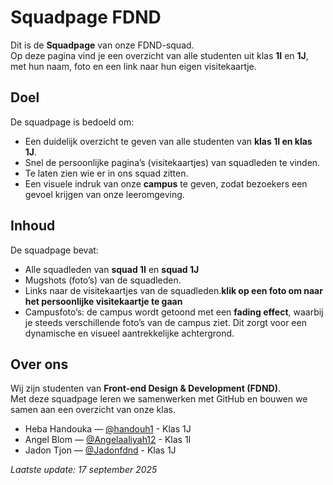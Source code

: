 
# Squadpage FDND

Dit is de **Squadpage** van onze FDND-squad.  
Op deze pagina vind je een overzicht van alle studenten uit klas **1I** en **1J**, met hun naam, foto en een link naar hun eigen visitekaartje.  

##  Doel
De squadpage is bedoeld om:
- Een duidelijk overzicht te geven van alle studenten van **klas 1I en klas 1J**.
- Snel de persoonlijke pagina’s (visitekaartjes) van squadleden te vinden.  
- Te laten zien wie er in ons squad zitten.
- Een visuele indruk van onze **campus** te geven, zodat bezoekers een gevoel krijgen van onze leeromgeving. 

##  Inhoud
De squadpage bevat:
- Alle squadleden van **squad 1I** en **squad 1J**  
- Mugshots (foto’s) van de squadleden.  
- Links naar de visitekaartjes van de squadleden.**klik op een foto om naar het persoonlijke visitekaartje te gaan** 
- Campusfoto’s: de campus wordt getoond met een **fading effect**, waarbij je steeds verschillende foto’s van de campus ziet. Dit zorgt voor een dynamische en visueel aantrekkelijke achtergrond.

##  Over ons
Wij zijn studenten van **Front-end Design & Development (FDND)**.  
Met deze squadpage leren we samenwerken met GitHub en bouwen we samen aan een overzicht van onze klas.  
- Heba Handouka — [@handouh1](https://github.com/handouh1) - Klas 1J
- Angel Blom — [@Angelaaliyah12](https://github.com/Angelaaliyah12) - Klas 1I
- Jadon Tjon — [@Jadonfdnd](https://github.com/Jadonfdnd) - Klas 1J

 *Laatste update: 17 september 2025*
